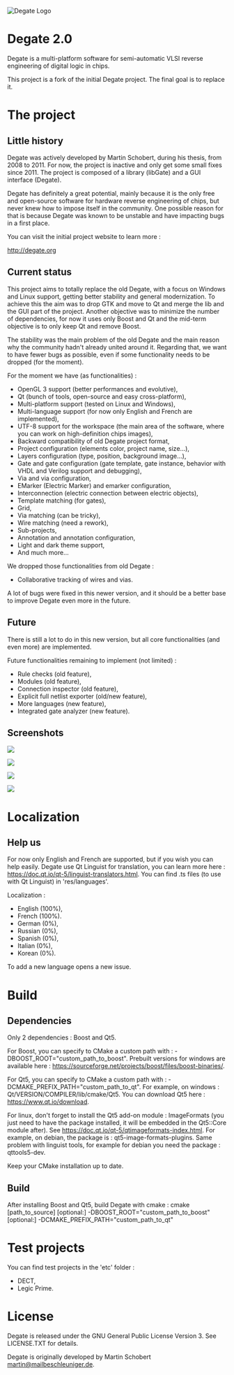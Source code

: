 ![Degate Logo](res/degate_logo.png) 

Degate 2.0
===========

Degate is a multi-platform software for semi-automatic VLSI reverse engineering of digital logic in chips.

This project is a fork of the initial Degate project. The final goal is to replace it.

# The project

## Little history

Degate was actively developed by Martin Schobert, during his thesis, from 2008 to 2011. For now, the project is inactive and only get some small fixes since 2011. The project is composed of a library (libGate) and a GUI interface (Degate).

Degate has definitely a great potential, mainly because it is the only free and open-source software for hardware reverse engineering of chips, but never knew how to impose itself in the community. One possible reason for that is because Degate was known to be unstable and have impacting bugs in a first place. 

You can visit the initial project website to learn more :

  http://degate.org

## Current status

This project aims to totally replace the old Degate, with a focus on Windows and Linux support, getting better stability and general modernization. To achieve this the aim was to drop GTK and move to Qt and merge the lib and the GUI part of the project. Another objective was to minimize the number of dependencies, for now it uses only Boost and Qt and the mid-term objective is to only keep Qt and remove Boost.

The stability was the main problem of the old Degate and the main reason why the community hadn't already united around it. Regarding that, we want to have fewer bugs as possible, even if some functionality needs to be dropped (for the moment).

For the moment we have (as functionalities) :
- OpenGL 3 support (better performances and evolutive),
- Qt (bunch of tools, open-source and easy cross-platform),
- Multi-platform support (tested on Linux and Windows),
- Multi-language support (for now only English and French are implemented),
- UTF-8 support for the workspace (the main area of the software, where you can work on high-definition chips images),
- Backward compatibility of old Degate project format,
- Project configuration (elements color, project name, size...),
- Layers configuration (type, position, background image...),
- Gate and gate configuration (gate template, gate instance, behavior with VHDL and Verilog support and debugging),
- Via and via configuration,
- EMarker (Electric Marker) and emarker configuration,
- Interconnection (electric connection between electric objects),
- Template matching (for gates),
- Grid,
- Via matching (can be tricky),
- Wire matching (need a rework),
- Sub-projects,
- Annotation and annotation configuration,
- Light and dark theme support,
- And much more...

We dropped those functionalities from old Degate :
- Collaborative tracking of wires and vias.

A lot of bugs were fixed in this newer version, and it should be a better base to improve Degate even more in the future.

## Future

There is still a lot to do in this new version, but all core functionalities (and even more) are implemented.

Future functionalities remaining to implement (not limited) :
- Rule checks (old feature),
- Modules (old feature),
- Connection inspector (old feature),
- Explicit full netlist exporter (old/new feature),
- More languages (new feature),
- Integrated gate analyzer (new feature).

## Screenshots

![](etc/screenshots/1.png) 

![](etc/screenshots/2.png) 

![](etc/screenshots/3.png) 

![](etc/screenshots/4.png) 

# Localization

## Help us

For now only English and French are supported, but if you wish you can help easily. Degate use Qt Linguist for translation, you can learn more here : https://doc.qt.io/qt-5/linguist-translators.html.
You can find .ts files (to use with Qt Linguist) in 'res/languages'.

Localization :
- English (100%),
- French (100%).
- German (0%),
- Russian (0%),
- Spanish (0%),
- Italian (0%),
- Korean (0%).

To add a new language opens a new issue.

# Build

## Dependencies

Only 2 dependencies : Boost and Qt5.

For Boost, you can specify to CMake a custom path with : -DBOOST_ROOT="custom_path_to_boost". Prebuilt versions for windows are available here : https://sourceforge.net/projects/boost/files/boost-binaries/.

For Qt5, you can specify to CMake a custom path with : -DCMAKE_PREFIX_PATH="custom_path_to_qt". For example, on windows : Qt/VERSION/COMPILER/lib/cmake/Qt5. You can download Qt5 here : https://www.qt.io/download.

For linux, don't forget to install the Qt5 add-on module : ImageFormats (you just need to have the package installed, it will be embedded in the Qt5::Core module after). See https://doc.qt.io/qt-5/qtimageformats-index.html. For example, on debian, the package is : qt5-image-formats-plugins. Same problem with linguist tools, for example for debian you need the package : qttools5-dev.

Keep your CMake installation up to date.

## Build

After installing Boost and Qt5, build Degate with cmake : cmake [path_to_source] [optional:] -DBOOST_ROOT="custom_path_to_boost" [optional:] -DCMAKE_PREFIX_PATH="custom_path_to_qt"

# Test projects

You can find test projects in the 'etc' folder :
- DECT,
- Legic Prime.

# License

Degate is released under the GNU General Public License Version 3. See LICENSE.TXT for details.

Degate is originally developed by Martin Schobert <martin@mailbeschleuniger.de>.
